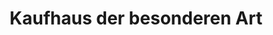 ---
title: "Kaufhaus der besonderen Art"
url: /aue-bad-schlema/kaufhaus-der-besonderen-art/
shop: Getränke
---